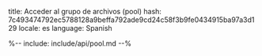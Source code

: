 title: Acceder al grupo de archivos (pool)
hash: 7c493474792ec5788128a9beffa792ade9cd24c58f3b9fe0434915ba97a3d129
locale: es
language: Spanish

%-- include: include/api/pool.md --%
